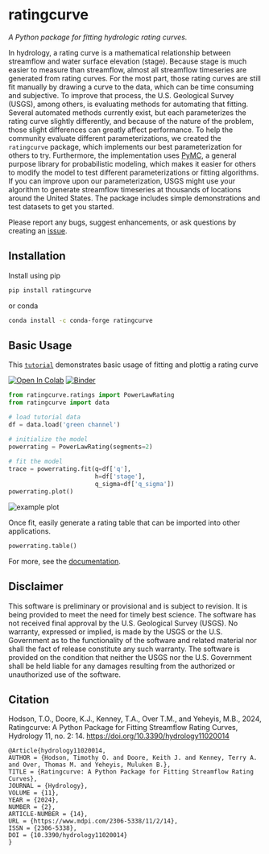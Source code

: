 # ratingcurve
*A Python package for fitting hydrologic rating curves.*

In hydrology, a rating curve is a mathematical relationship between streamflow and water surface elevation (stage).
Because stage is much easier to measure than streamflow, almost all streamflow timeseries are generated from rating curves.
For the most part, those rating curves are still fit manually by drawing a curve to the data,
which can be time consuming and subjective.
To improve that process, the U.S. Geological Survey (USGS), among others, is evaluating methods for automating that fitting. 
Several automated methods currently exist, but each parameterizes the rating curve slightly differently,
and because of the nature of the problem, those slight differences can greatly affect performance.
To help the community evaluate different parameterizations,
we created the `ratingcurve` package, which implements our best parameterization for others to try.
Furthermore, the implementation uses [PyMC](https://www.pymc.io/welcome.html), a general purpose library for probabilistic modeling, 
which makes it easier for others to modify the model to test different parameterizations or fitting algorithms.
If you can improve upon our parameterization, USGS might use your algorithm to generate streamflow timeseries at thousands of locations around the United States.
The package includes simple demonstrations and test datasets to get you started.

Please report any bugs, suggest enhancements, or ask questions by creating an [issue](https://github.com/thodson-usgs/ratingcurve/issues).
  
## Installation
Install using pip
```sh
pip install ratingcurve
```
or conda
```sh
conda install -c conda-forge ratingcurve
```

## Basic Usage
This [`tutorial`](https://github.com/thodson-usgs/ratingcurve/blob/main/docs/notebooks/segmented-power-law-tutorial.ipynb) demonstrates basic usage of fitting and plottig a rating curve

[![Open In Colab](https://colab.research.google.com/assets/colab-badge.svg)](https://colab.research.google.com/github/thodson-usgs/ratingcurve/blob/main/docs/notebooks/segmented-power-law-tutorial.ipynb)
[![Binder](https://mybinder.org/badge_logo.svg)](https://mybinder.org/v2/gh/thodson-usgs/ratingcurve/main?labpath=docs%2Fnotebooks%2Fsegmented-power-law-tutorial.ipynb)

```python
from ratingcurve.ratings import PowerLawRating
from ratingcurve import data

# load tutorial data
df = data.load('green channel')

# initialize the model
powerrating = PowerLawRating(segments=2)
                                   
# fit the model
trace = powerrating.fit(q=df['q'],
                        h=df['stage'], 
                        q_sigma=df['q_sigma'])
powerrating.plot()
```
![example plot](https://github.com/thodson-usgs/ratingcurve/blob/main/docs/assets/green-channel-rating-plot.png?raw=true)


Once fit, easily generate a rating table that can be imported into other applications.
```python
powerrating.table()
```

For more, see the [documentation](https://thodson-usgs.github.io/ratingcurve/meta/intro.html).

## Disclaimer

This software is preliminary or provisional and is subject to revision. 
It is being provided to meet the need for timely best science.
The software has not received final approval by the U.S. Geological Survey (USGS).
No warranty, expressed or implied, is made by the USGS or the U.S. Government as to the functionality of the software and related material nor shall the fact of release constitute any such warranty. 
The software is provided on the condition that neither the USGS nor the U.S. Government shall be held liable for any damages resulting from the authorized or unauthorized use of the software.

## Citation
Hodson, T.O., Doore, K.J., Kenney, T.A., Over T.M., and Yeheyis, M.B., 2024, Ratingcurve: A Python Package for Fitting Streamflow Rating Curves, Hydrology 11, no. 2: 14. https://doi.org/10.3390/hydrology11020014

```
@Article{hydrology11020014,
AUTHOR = {Hodson, Timothy O. and Doore, Keith J. and Kenney, Terry A. and Over, Thomas M. and Yeheyis, Muluken B.},
TITLE = {Ratingcurve: A Python Package for Fitting Streamflow Rating Curves},
JOURNAL = {Hydrology},
VOLUME = {11},
YEAR = {2024},
NUMBER = {2},
ARTICLE-NUMBER = {14},
URL = {https://www.mdpi.com/2306-5338/11/2/14},
ISSN = {2306-5338},
DOI = {10.3390/hydrology11020014}
}
```

